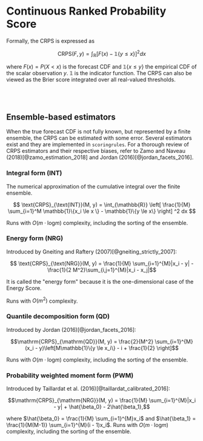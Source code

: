 # Continuous Ranked Probability Score

Formally, the CRPS is expressed as

$$\text{CRPS}(F, y) = \int_{\mathbb{R}}[F(x)-\mathbb{1}\{y \le x\}]^2 dx$$

where $F(x) = P(X<x)$ is the forecast CDF and $\mathbb{1}\{x \le y\}$ the empirical CDF
of the scalar observation $y$. $\mathbb{1}$ is the indicator function. The CRPS can
also be viewed as the Brier score integrated over all real-valued thresholds.

<br/><br/>

## Ensemble-based estimators

When the true forecast CDF is not fully known, but represented by a finite ensemble, the CRPS can be estimated with some error. Several estimators exist and they are implemented in `scoringrules`. For a thorough review of CRPS estimators and their respective biases, refer to Zamo and Naveau (2018)[@zamo_estimation_2018] and Jordan (2016)[@jordan_facets_2016].

### Integral form (INT)

The numerical approximation of the cumulative integral over the finite ensemble.

$$ \text{CRPS}_{\text{INT}}(M, y) = \int_{\mathbb{R}} \left[ \frac{1}{M}
\sum_{i=1}^M \mathbb{1}\{x_i \le x \} - \mathbb{1}\{y \le x\}  \right] ^2 dx $$

Runs with $O(m\cdot\mathrm{log}m)$ complexity, including the sorting of the ensemble.

### Energy form (NRG)

Introduced by Gneiting and Raftery (2007)[@gneiting_strictly_2007]:

$$ \text{CRPS}_{\text{NRG}}(M, y) = \frac{1}{M} \sum_{i=1}^{M}|x_i - y| - \frac{1}{2 M^2}\sum_{i,j=1}^{M}|x_i - x_j|$$

 It is called the "energy form" because it is the one-dimensional case of the Energy Score.

Runs with $O(m^2)$ complexity.

### Quantile decomposition form (QD)

Introduced by Jordan (2016)[@jordan_facets_2016]:

$$\mathrm{CRPS}_{\mathrm{QD}}(M, y) = \frac{2}{M^2} \sum_{i=1}^{M}(x_i - y)\left[M\mathbb{1}\{y \le x_i\} - i + \frac{1}{2} \right]$$

Runs with $O(m\cdot\mathrm{log}m)$ complexity, including the sorting of the ensemble.

### Probability weighted moment form (PWM)

Introduced by Taillardat et al. (2016)[@taillardat_calibrated_2016]:

$$\mathrm{CRPS}_{\mathrm{NRG}}(M, y) = \frac{1}{M} \sum_{i=1}^{M}|x_i - y| + \hat{\beta_0} - 2\hat{\beta_1},$$

where $\hat{\beta_0} = \frac{1}{M} \sum_{i=1}^{M}x_i$ and $\hat{\beta_1} = \frac{1}{M(M-1)} \sum_{i=1}^{M}(i - 1)x_i$. Runs with $O(m\cdot\mathrm{log}m)$ complexity, including the sorting of the ensemble.


<br/><br/>
